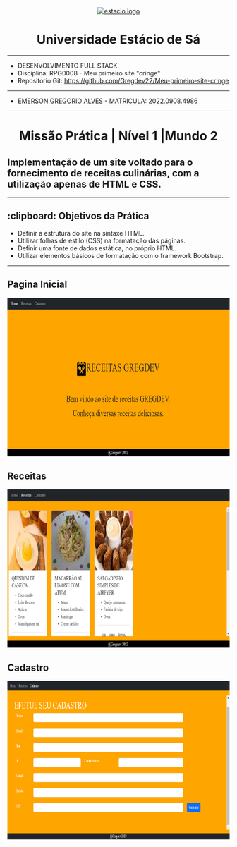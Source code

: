 <!-- PROJECT LOGO -->
<div align="center">
   <a href="https://github.com/othneildrew/Best-README-Template">
      <img src="https://logodownload.org/wp-content/uploads/2014/12/estacio-logo-1-2048x1641.png" alt="estacio logo" width="80"                  height="80">
   </a>
    <h1 align="center"> Universidade Estácio de Sá </h1>
     <hr>
</div> 

* DESENVOLVIMENTO FULL STACK
* Disciplina: RPG0008  - Meu primeiro site "cringe"
* Repositorio Git: https://github.com/Gregdev22/Meu-primeiro-site-cringe

<hr>

* [EMERSON GREGORIO ALVES](https://github.com/Gregdev22) - MATRICULA: 2022.0908.4986
<hr>
 <h1 align="center"> Missão Prática | Nível 1 |Mundo 2 </h1>
 <h2 align="left" >Implementação de um site voltado para o fornecimento de receitas
culinárias, com a utilização apenas de HTML e CSS. </h2> 

 <hr>

 <h2> :clipboard: Objetivos da Prática </h2>

* Definir a estrutura do site na sintaxe HTML.
* Utilizar folhas de estilo (CSS) na formatação das páginas.
* Definir uma fonte de dados estática, no próprio HTML.
* Utilizar elementos básicos de formatação com o framework Bootstrap.
  
<hr>

<h2>Pagina Inicial</h2>
  <a href="https://github.com/Gregdev22/Meu-primeiro-site-cringe/blob/main/Receitas/Captura%20de%20tela%202024-01-17%20112851.png">
      <img src="https://github.com/Gregdev22/Meu-primeiro-site-cringe/blob/main/Receitas/Captura%20de%20tela%202024-01-17%20112851.png" width="540" height="360">
  </a>
  
<h2> Receitas </h2>
  <a href="https://github.com/Gregdev22/Meu-primeiro-site-cringe/blob/main/Receitas/Captura%20de%20tela%202024-01-17%20112900.png">
      <img src="https://github.com/Gregdev22/Meu-primeiro-site-cringe/blob/main/Receitas/Captura%20de%20tela%202024-01-17%20112900.png" alt="estacio logo" width="540" height="360">
  </a>

<h2> Cadastro </h2>
  <a href="https://github.com/Gregdev22/Meu-primeiro-site-cringe/blob/main/Receitas/Captura%20de%20tela%202024-01-17%20112915.png">
      <img src="https://github.com/Gregdev22/Meu-primeiro-site-cringe/blob/main/Receitas/Captura%20de%20tela%202024-01-17%20112915.png" alt="estacio logo" width="540" height="360">
  </a>
